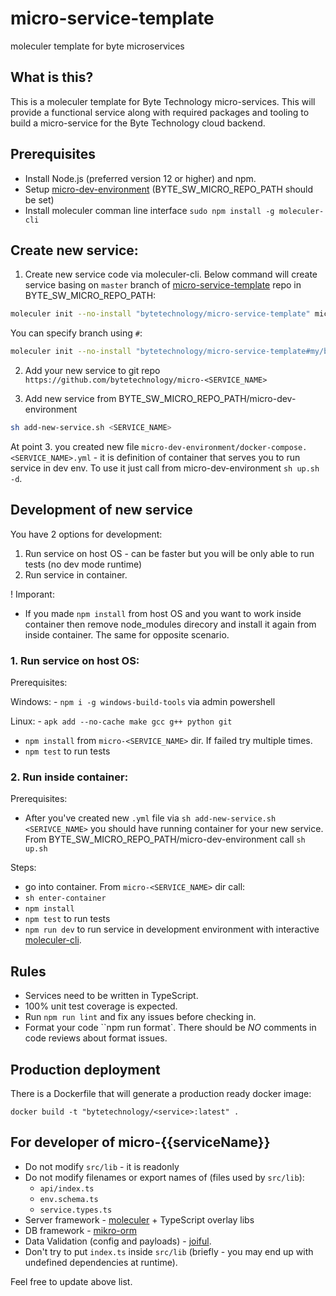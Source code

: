 # micro-service-template

moleculer template for byte microservices

## What is this?

This is a moleculer template for Byte Technology micro-services. This will provide a functional service along with required packages and tooling to build a micro-service for the Byte Technology cloud backend.

## Prerequisites

- Install Node.js (preferred version 12 or higher) and npm.
- Setup [micro-dev-environment](https://github.com/bytetechnology/micro-dev-environment) (BYTE_SW_MICRO_REPO_PATH should be set)
- Install moleculer comman line interface `sudo npm install -g moleculer-cli`

## Create new service:

1. Create new service code via moleculer-cli. Below command will create service basing on `master` branch of [micro-service-template](https://github.com/bytetechnology/micro-service-template) repo in BYTE_SW_MICRO_REPO_PATH:

```sh
moleculer init --no-install "bytetechnology/micro-service-template" micro-<SERVICE_NAME>
```

You can specify branch using `#`:

```sh
moleculer init --no-install "bytetechnology/micro-service-template#my/branch" micro-<SERVICE_NAME>
```

2. Add your new service to git repo `https://github.com/bytetechnology/micro-<SERVICE_NAME>`

3. Add new service from BYTE_SW_MICRO_REPO_PATH/micro-dev-environment

```sh
sh add-new-service.sh <SERVICE_NAME>
```

At point 3. you created new file `micro-dev-environment/docker-compose.<SERVICE_NAME>.yml` - it is definition of container that serves you to run service in dev env. To use it just call from micro-dev-environment `sh up.sh -d`.

## Development of new service

You have 2 options for development:

1. Run service on host OS - can be faster but you will be only able to run tests (no dev mode runtime)
2. Run service in container.

! Imporant:

- If you made `npm install` from host OS and you want to work inside container then remove node_modules direcory and install it again from inside container. The same for opposite scenario.

### 1. Run service on host OS:

Prerequisites:

Windows: - `npm i -g windows-build-tools` via admin powershell

Linux: - `apk add --no-cache make gcc g++ python git`

- `npm install` from `micro-<SERVICE_NAME>` dir. If failed try multiple times.
- `npm test` to run tests

### 2. Run inside container:

Prerequisites:

- After you've created new `.yml` file via `sh add-new-service.sh <SERIVCE_NAME>` you should have running container for your new service. From BYTE_SW_MICRO_REPO_PATH/micro-dev-environment call `sh up.sh`

Steps:

- go into container. From `micro-<SERVICE_NAME>` dir call:
- `sh enter-container`
- `npm install`
- `npm test` to run tests
- `npm run dev` to run service in development environment with interactive [moleculer-cli](https://moleculer.services/docs/0.14/moleculer-cli.html).

## Rules

- Services need to be written in TypeScript.
- 100% unit test coverage is expected.
- Run `npm run lint` and fix any issues before checking in.
- Format your code ``npm run format`. There should be _NO_ comments in code reviews about format issues.

## Production deployment

There is a Dockerfile that will generate a production ready docker image:

`docker build -t "bytetechnology/<service>:latest" .`

## For developer of micro-{{serviceName}}

- Do not modify `src/lib` - it is readonly
- Do not modify filenames or export names of (files used by `src/lib`):
  - `api/index.ts`
  - `env.schema.ts`
  - `service.types.ts`
- Server framework - [moleculer](https://moleculer.services/) + TypeScript overlay libs
- DB framework - [mikro-orm](https://mikro-orm.io/)
- Data Validation (config and payloads) - [joiful](https://github.com/joiful-ts/joiful).
- Don't try to put `index.ts` inside `src/lib` (briefly - you may end up with undefined dependencies at runtime).

Feel free to update above list.
